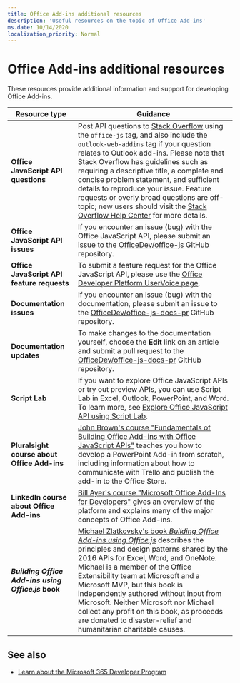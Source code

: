 ```yaml
---
title: Office Add-ins additional resources
description: 'Useful resources on the topic of Office Add-ins'
ms.date: 10/14/2020
localization_priority: Normal
---
```


# Office Add-ins additional resources

These resources provide additional information and support for developing Office Add-ins.

|**Resource type**|**Guidance**|
|-----------------|------------|
|**Office JavaScript API questions** | Post API questions to [Stack Overflow](https://stackoverflow.com/questions/tagged/office-js) using the `office-js` tag, and also include the `outlook-web-addins` tag if your question relates to Outlook add-ins. Please note that Stack Overflow has guidelines such as requiring a descriptive title, a complete and concise problem statement, and sufficient details to reproduce your issue. Feature requests or overly broad questions are off-topic; new users should visit the [Stack Overflow Help Center](https://stackoverflow.com/help/how-to-ask) for more details.|
|**Office JavaScript API issues**| If you encounter an issue (bug) with the Office JavaScript API, please submit an issue to the <a href="https://github.com/officedev/office-js/issues" target="_blank">OfficeDev/office-js</a> GitHub repository.|
|**Office JavaScript API feature requests**| To submit a feature request for the Office JavaScript API, please use the <a href="https://officespdev.uservoice.com/" target="_blank">Office Developer Platform UserVoice page</a>.|
|**Documentation issues**| If you encounter an issue (bug) with the documentation, please submit an issue to the <a href="https://github.com/officedev/office-js-docs-pr/issues" target="_blank">OfficeDev/office-js-docs-pr</a> GitHub repository.|
|**Documentation updates**| To make changes to the documentation yourself, choose the **Edit** link on an article and submit a pull request to the <a href="https://github.com/officedev/office-js-docs-pr" target="_blank">OfficeDev/office-js-docs-pr</a> GitHub repository.|
|**Script Lab**| If you want to explore Office JavaScript APIs or try out preview APIs, you can use Script Lab in Excel, Outlook, PowerPoint, and Word. To learn more, see [Explore Office JavaScript API using Script Lab](../overview/explore-with-script-lab.md). |
|**Pluralsight course about Office Add-ins**| <a href="https://www.pluralsight.com/courses/build-office-addins-js-api" target="_blank">John Brown's course "Fundamentals of Building Office Add-ins with Office JavaScript APIs"</a> teaches you how to develop a PowerPoint Add-in from scratch, including information about how to communicate with Trello and publish the add-in to the Office Store.|
|**LinkedIn course about Office Add-ins**| <a href="https://www.linkedin.com/learning/microsoft-office-add-ins-for-developers/microsoft-office-add-ins?u=3322">Bill Ayer's course "Microsoft Office Add-Ins for Developers"</a> gives an overview of the platform and explains many of the major concepts of Office Add-ins.|
|***Building Office Add-ins using Office.js* book**| <a href="https://leanpub.com/buildingofficeaddins">Michael Zlatkovsky's book *Building Office Add-ins using Office.js*</a> describes the principles and design patterns shared by the 2016 APIs for Excel, Word, and OneNote. Michael is a member of the Office Extensibility team at Microsoft and a Microsoft MVP, but this book is independently authored without input from Microsoft. Neither Microsoft nor Michael collect any profit on this book, as proceeds are donated to disaster-relief and humanitarian charitable causes.|

## See also
- [Learn about the Microsoft 365 Developer Program](https://developer.microsoft.com/microsoft-365/dev-program)